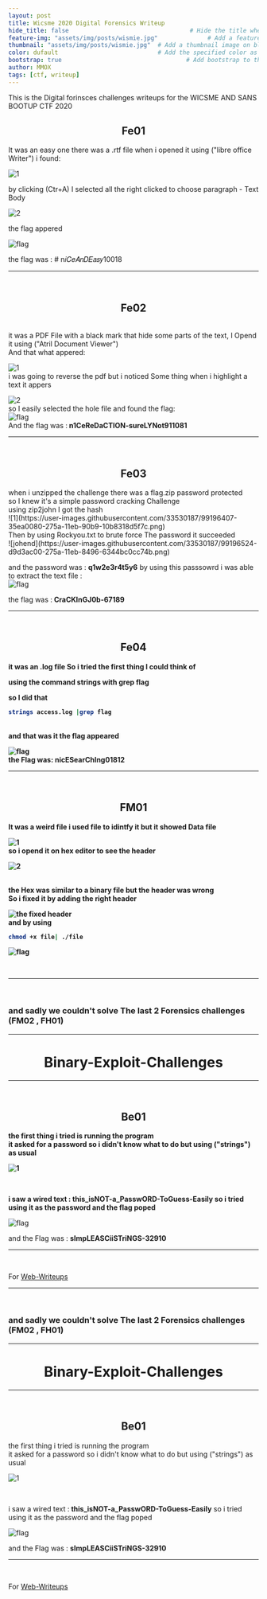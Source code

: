 ```yaml
---
layout: post
title: Wicsme 2020 Digital Forensics Writeup                               # Title of the page
hide_title: false                                  # Hide the title when displaying the post, but shown in lists of posts
feature-img: "assets/img/posts/wismie.jpg"              # Add a feature-image to the post
thumbnail: "assets/img/posts/wismie.jpg"  # Add a thumbnail image on blog view
color: dufault                            # Add the specified color as feature image, and change link colors in post
bootstrap: true                                   # Add bootstrap to the page
author: MMOX
tags: [ctf, writeup]
---
```

This is the Digital forinsces challenges writeups for the WICSME AND SANS BOOTUP CTF 2020
                            
                            
                            
 
 
<h2 align ="center ">Fe01 </h2> 

It was an easy one there was a .rtf file when i opened it using ("libre office Writer") i found: 

![1](https://user-images.githubusercontent.com/33530187/99195681-2c11ce80-2755-11eb-9103-01f23bf3878b.png)



by clicking (Ctr+A) I selected all the right clicked to choose paragraph - Text Body 

![2](https://user-images.githubusercontent.com/33530187/99195858-6039bf00-2756-11eb-9cad-21085cd6eca9.png)

the flag appered

![flag](https://user-images.githubusercontent.com/33530187/99195866-6e87db00-2756-11eb-8217-1e0b8d33ae59.png)

the flag was : # n𝑖𝐶𝑒𝐴𝑛𝐷𝐸𝑎𝑠𝑦10018

*****************************************************************************************************************************************************************
<br>
<h2 align="center">Fe02</h2>
<br>
it was a PDF File with a black mark that hide some parts of the text, I Opend it using ("Atril Document Viewer") <br>
And that what appered: <br>

![1](https://user-images.githubusercontent.com/33530187/99196046-d854b480-2757-11eb-9ae6-3b515dd35fd8.png)
<br>
i was going to reverse the pdf but i noticed Some thing when i highlight a text it appers <br>

![2](https://user-images.githubusercontent.com/33530187/99196086-18b43280-2758-11eb-9e4b-730207412d80.png)
<br> 
so I easily selected the hole file and found the flag:<br>
![flag](https://user-images.githubusercontent.com/33530187/99196138-616beb80-2758-11eb-8283-08642fd67fbf.png)
<br>And the flag was :<b> n1CeReDaCTION-sureLYNot911081</b>

*****************************************************************************************************************************************************************
<br>
<h2 align="center">Fe03</h2>
when i unzipped the challenge there was a flag.zip password protected<br>
so I knew it's a simple password cracking Challenge <br>
using zip2john I got the hash  <br>
![1](https://user-images.githubusercontent.com/33530187/99196407-35ea0080-275a-11eb-90b9-10b8318d5f7c.png)
<br>
Then by using Rockyou.txt to brute force The password it succeeded<br> 
![johend](https://user-images.githubusercontent.com/33530187/99196524-d9d3ac00-275a-11eb-8496-6344bc0cc74b.png)
<br>

and the password was :
<b>q1w2e3r4t5y6</b>
by using this passsowrd i was able to extract the text file :<br>
![flag](https://user-images.githubusercontent.com/33530187/99196624-988fcc00-275b-11eb-9d4b-25effcf52bb9.png)
<br>

the flag was  :<b> CraCKInGJ0b-67189 <br>
*****************************************************************************************************************************************************************
<br>
<h2 align="center">Fe04</h2>

it was an .log file So i tried the first thing I could think of <br>

using the command strings with grep flag <br>

so I did that <br>

```bash
strings access.log |grep flag
```
<br>
and that was it the flag appeared  <br>

![flag](https://user-images.githubusercontent.com/33530187/99196830-c1fd2780-275c-11eb-8e9f-bcc4aaa416bf.png)
<br>
the Flag was: <b> nicESearChIng01812</b> 
*****************************************************************************************************************************************************************
<br>
<h2 align="center">FM01</h2>
It was a weird file i used file to idintfy it but it showed Data file <br>

![1](https://user-images.githubusercontent.com/33530187/99196983-7a2ad000-275d-11eb-80bf-e3c125484c95.png)
<br>
so i opend it on hex editor to see the header <br>

![2](https://user-images.githubusercontent.com/33530187/99197077-2c629780-275e-11eb-9e39-5e9bb123adb8.png)

<br>
the Hex was similar to a binary file but the header was wrong<br>
So i fixed it by adding the right header<br>

![the fixed header](https://user-images.githubusercontent.com/33530187/99197901-51a5d480-2763-11eb-997e-f2cfac8f87df.png)
<br>
and by using 
<b>
 
```bash
chmod +x file| ./file
```

</b>

![flag](https://user-images.githubusercontent.com/33530187/99197986-bbbe7980-2763-11eb-858f-6b6b2d070dee.png)

<br>

*****************************************************************************************************************************************************************

<br>
<h3>
and sadly we couldn't solve The last 2 Forensics challenges (FM02 , FH01)
</h3>

*****************************************************************************************************************************************************************


<h1 align="center">Binary-Exploit-Challenges </h1>

*****************************************************************************************************************************************************************
<br>
<h2 align="center">Be01</h2>

the first thing i tried is running the program <br>
it asked for a password so i didn't know what to do but using ("strings") as usual<br>

![1](https://user-images.githubusercontent.com/33530187/99198574-9469ab80-2767-11eb-8999-9fff5b32f9b9.png)

<br>


i saw a wired text :<b> this_isNOT-a_PasswORD-ToGuess-Easily</b>
so i tried using it as the password and the flag poped </b>

![flag](https://user-images.githubusercontent.com/33530187/99198637-f1fdf800-2767-11eb-9f63-7745eddbf05e.png)

</b>
and the Flag was : <b> sImpLEASCiiSTriNGS-32910</b>

*****************************************************************************************************************************************************************
<br>
 
 For [Web-Writeups](https://medium.com/@abdelhameedghazy/wics-and-sans-bootup-ctf-web-challenges-writeup-1eaef85eb36a)


*****************************************************************************************************************************************************************

<br>
<h3>
and sadly we couldn't solve The last 2 Forensics challenges (FM02 , FH01)
</h3>

*****************************************************************************************************************************************************************


<h1 align="center">Binary-Exploit-Challenges </h1>

*****************************************************************************************************************************************************************
<br>
<h2 align="center">Be01</h2>

the first thing i tried is running the program </br>
it asked for a password so i didn't know what to do but using ("strings") as usual</br>

![1](https://user-images.githubusercontent.com/33530187/99198574-9469ab80-2767-11eb-8999-9fff5b32f9b9.png)

<br>


i saw a wired text :<b> this_isNOT-a_PasswORD-ToGuess-Easily</b>
so i tried using it as the password and the flag poped </b>

![flag](https://user-images.githubusercontent.com/33530187/99198637-f1fdf800-2767-11eb-9f63-7745eddbf05e.png)

</b>
and the Flag was : <b> sImpLEASCiiSTriNGS-32910</b>

*****************************************************************************************************************************************************************
<br>
 
 For [Web-Writeups](https://medium.com/@abdelhameedghazy/wics-and-sans-bootup-ctf-web-challenges-writeup-1eaef85eb36a)
